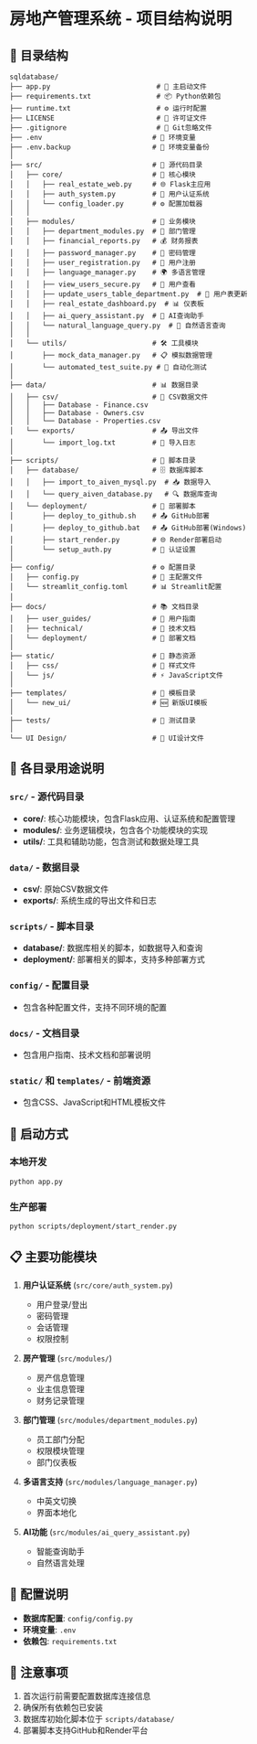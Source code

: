 # 房地产管理系统 - 项目结构说明

## 📁 目录结构

```
sqldatabase/
├── app.py                          # 🚀 主启动文件
├── requirements.txt                # 📦 Python依赖包
├── runtime.txt                     # ⚙️ 运行时配置
├── LICENSE                         # 📄 许可证文件
├── .gitignore                      # 🚫 Git忽略文件
├── .env                           # 🔐 环境变量
├── .env.backup                    # 💾 环境变量备份
│
├── src/                           # 📂 源代码目录
│   ├── core/                      # 🔧 核心模块
│   │   ├── real_estate_web.py     # 🌐 Flask主应用
│   │   ├── auth_system.py         # 🔐 用户认证系统
│   │   └── config_loader.py       # ⚙️ 配置加载器
│   │
│   ├── modules/                   # 🏢 业务模块
│   │   ├── department_modules.py  # 👥 部门管理
│   │   ├── financial_reports.py   # 💰 财务报表
│   │   ├── password_manager.py    # 🔑 密码管理
│   │   ├── user_registration.py   # 📝 用户注册
│   │   ├── language_manager.py    # 🌍 多语言管理
│   │   ├── view_users_secure.py   # 👤 用户查看
│   │   ├── update_users_table_department.py  # 🔄 用户表更新
│   │   ├── real_estate_dashboard.py  # 📊 仪表板
│   │   ├── ai_query_assistant.py  # 🤖 AI查询助手
│   │   └── natural_language_query.py  # 💬 自然语言查询
│   │
│   └── utils/                     # 🛠️ 工具模块
│       ├── mock_data_manager.py   # 📋 模拟数据管理
│       └── automated_test_suite.py # 🧪 自动化测试
│
├── data/                          # 📊 数据目录
│   ├── csv/                       # 📄 CSV数据文件
│   │   ├── Database - Finance.csv
│   │   ├── Database - Owners.csv
│   │   └── Database - Properties.csv
│   └── exports/                   # 📤 导出文件
│       └── import_log.txt         # 📝 导入日志
│
├── scripts/                       # 📜 脚本目录
│   ├── database/                  # 🗄️ 数据库脚本
│   │   ├── import_to_aiven_mysql.py  # 📥 数据导入
│   │   └── query_aiven_database.py   # 🔍 数据库查询
│   └── deployment/                # 🚀 部署脚本
│       ├── deploy_to_github.sh    # 📤 GitHub部署
│       ├── deploy_to_github.bat   # 📤 GitHub部署(Windows)
│       ├── start_render.py        # 🌐 Render部署启动
│       └── setup_auth.py          # 🔐 认证设置
│
├── config/                        # ⚙️ 配置目录
│   ├── config.py                  # 🔧 主配置文件
│   └── streamlit_config.toml      # 📊 Streamlit配置
│
├── docs/                          # 📚 文档目录
│   ├── user_guides/               # 👥 用户指南
│   ├── technical/                 # 🔧 技术文档
│   └── deployment/                # 🚀 部署文档
│
├── static/                        # 🎨 静态资源
│   ├── css/                       # 🎨 样式文件
│   └── js/                        # ⚡ JavaScript文件
│
├── templates/                     # 📄 模板目录
│   └── new_ui/                    # 🆕 新版UI模板
│
├── tests/                         # 🧪 测试目录
│
└── UI Design/                     # 🎨 UI设计文件
```

## 🎯 各目录用途说明

### `src/` - 源代码目录
- **core/**: 核心功能模块，包含Flask应用、认证系统和配置管理
- **modules/**: 业务逻辑模块，包含各个功能模块的实现
- **utils/**: 工具和辅助功能，包含测试和数据处理工具

### `data/` - 数据目录
- **csv/**: 原始CSV数据文件
- **exports/**: 系统生成的导出文件和日志

### `scripts/` - 脚本目录
- **database/**: 数据库相关的脚本，如数据导入和查询
- **deployment/**: 部署相关的脚本，支持多种部署方式

### `config/` - 配置目录
- 包含各种配置文件，支持不同环境的配置

### `docs/` - 文档目录
- 包含用户指南、技术文档和部署说明

### `static/` 和 `templates/` - 前端资源
- 包含CSS、JavaScript和HTML模板文件

## 🚀 启动方式

### 本地开发
```bash
python app.py
```

### 生产部署
```bash
python scripts/deployment/start_render.py
```

## 📋 主要功能模块

1. **用户认证系统** (`src/core/auth_system.py`)
   - 用户登录/登出
   - 密码管理
   - 会话管理
   - 权限控制

2. **房产管理** (`src/modules/`)
   - 房产信息管理
   - 业主信息管理
   - 财务记录管理

3. **部门管理** (`src/modules/department_modules.py`)
   - 员工部门分配
   - 权限模块管理
   - 部门仪表板

4. **多语言支持** (`src/modules/language_manager.py`)
   - 中英文切换
   - 界面本地化

5. **AI功能** (`src/modules/ai_query_assistant.py`)
   - 智能查询助手
   - 自然语言处理

## 🔧 配置说明

- **数据库配置**: `config/config.py`
- **环境变量**: `.env`
- **依赖包**: `requirements.txt`

## 📝 注意事项

1. 首次运行前需要配置数据库连接信息
2. 确保所有依赖包已安装
3. 数据库初始化脚本位于 `scripts/database/`
4. 部署脚本支持GitHub和Render平台 